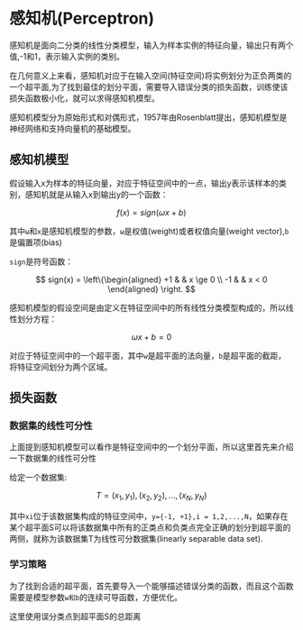# 感知机(Perceptron)     

感知机是面向二分类的线性分类模型，输入为样本实例的特征向量，输出只有两个值,-1和1，表示输入实例的类别。        

在几何意义上来看，感知机对应于在输入空间(特征空间)将实例划分为正负两类的一个超平面,为了找到最佳的划分平面，需要导入错误分类的损失函数，训练使该损失函数极小化，就可以求得感知机模型。    

感知机模型分为原始形式和对偶形式，1957年由Rosenblatt提出，感知机模型是神经网络和支持向量机的基础模型。     

## 感知机模型    

假设输入x为样本的特征向量，对应于特征空间中的一点，输出y表示该样本的类别，感知机就是从输入x到输出y的一个函数：   

$$f(x) = sign(\omega{x} + b)$$     

其中`ω`和`x`是感知机模型的参数，`ω`是权值(weight)或者权值向量(weight vector),`b`是偏置项(bias)     

`sign`是符号函数：   

$$
sign(x) = \left\{\begin{aligned}
+1 & & x \ge 0 \\  
-1 & & x < 0
\end{aligned}
\right. 
$$      

感知机模型的假设空间是由定义在特征空间中的所有线性分类模型构成的，所以线性划分方程：   

$$\omega{x} + b = 0$$     

对应于特征空间中的一个超平面，其中`w`是超平面的法向量，`b`是超平面的截距，将特征空间划分为两个区域。   

## 损失函数   

### 数据集的线性可分性    

上面提到感知机模型可以看作是特征空间中的一个划分平面，所以这里首先来介绍一下数据集的线性可分性     

给定一个数据集:   

$$T = {(x_1, y_1), (x_2, y_2),...,(x_N, y_N)}$$   

其中`xi`位于该数据集构成的特征空间中，`y={-1, +1},i = 1,2,...,N`，如果存在某个超平面S可以将该数据集中所有的正类点和负类点完全正确的划分到超平面的两侧，就称为该数据集T为线性可分数据集(linearly separable data set).   


### 学习策略   

为了找到合适的超平面，首先要导入一个能够描述错误分类的函数，而且这个函数需要是模型参数`w和b`的连续可导函数，方便优化。    

这里使用误分类点到超平面S的总距离